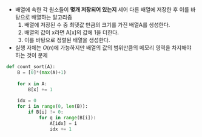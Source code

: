 - 배열에 속한 각 원소들이 **몇개 저장되어 있는지** 세어 다른 배열에 저장한 후 이를 바탕으로 배열하는 알고리즘
	1. 배열에 저장된 수 중 최댓값 만큼의 크기를 가진 배열A를 생성한다.
	2. 배열의 값이 x라면 A\[x]의 값에 1을 더한다.
	3. 이를 바탕으로 정렬된 배열을 생성한다.
- 실행 자체는 $O(n)$에 가능하지만 배열의 값의 범위만큼의 메모리 영역을 차지해야 하는 것이 문제

```python
def count_sort(A):
	B = [0]*(max(A)+1)
	
	for x in A:
		B[x] += 1
	
	idx = 0
	for i in range(0, len(B)):
		if B[i] != 0:
			for q in range(B[i]):
				A[idx] = i
				idx += 1
```